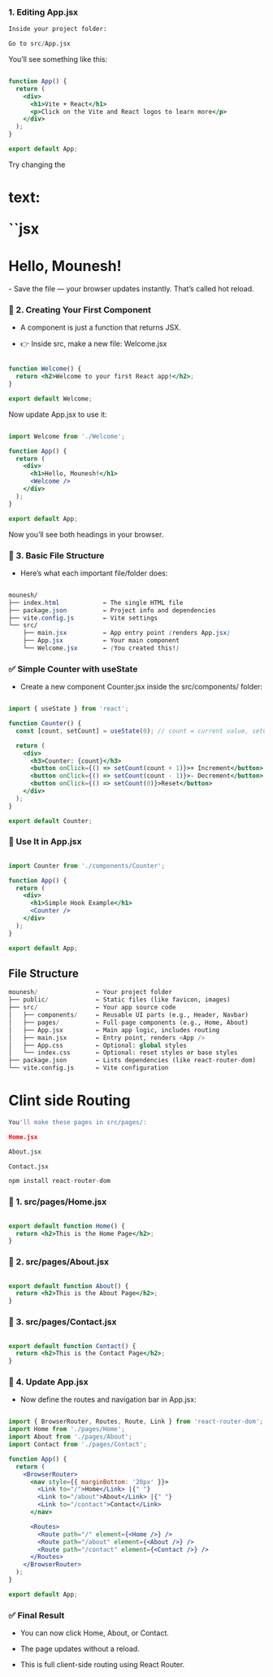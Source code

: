 ### 1. Editing App.jsx
```python
Inside your project folder:

Go to src/App.jsx
```
You’ll see something like this:

```jsx

function App() {
  return (
    <div>
      <h1>Vite + React</h1>
      <p>Click on the Vite and React logos to learn more</p>
    </div>
  );
}

export default App;
```
Try changing the <h1> text:

``jsx

<h1>Hello, Mounesh!</h1>
- Save the file — your browser updates instantly. That’s called hot reload.

### 🔹 2. Creating Your First Component
- A component is just a function that returns JSX.

- 👉 Inside src, make a new file: Welcome.jsx

```jsx

function Welcome() {
  return <h2>Welcome to your first React app!</h2>;
}

export default Welcome;
```
Now update App.jsx to use it:

```jsx

import Welcome from './Welcome';

function App() {
  return (
    <div>
      <h1>Hello, Mounesh!</h1>
      <Welcome />
    </div>
  );
}

export default App;
```
Now you’ll see both headings in your browser.

### 🔹 3. Basic File Structure
- Here’s what each important file/folder does:

```css

mounesh/
├── index.html            ← The single HTML file
├── package.json          ← Project info and dependencies
├── vite.config.js        ← Vite settings
└── src/
    ├── main.jsx          ← App entry point (renders App.jsx)
    ├── App.jsx           ← Your main component
    └── Welcome.jsx       ← (You created this!)
```

### ✅ Simple Counter with useState
- Create a new component Counter.jsx inside the src/components/ folder:

```jsx

import { useState } from 'react';

function Counter() {
  const [count, setCount] = useState(0); // count = current value, setCount = function to update it

  return (
    <div>
      <h3>Counter: {count}</h3>
      <button onClick={() => setCount(count + 1)}>+ Increment</button>
      <button onClick={() => setCount(count - 1)}>- Decrement</button>
      <button onClick={() => setCount(0)}>Reset</button>
    </div>
  );
}

export default Counter;

```

### 🧩 Use It in App.jsx
```jsx

import Counter from './components/Counter';

function App() {
  return (
    <div>
      <h1>Simple Hook Example</h1>
      <Counter />
    </div>
  );
}

export default App;

```

## File Structure
```python
mounesh/                ← Your project folder
├── public/             ← Static files (like favicon, images)
├── src/                ← Your app source code
│   ├── components/     ← Reusable UI parts (e.g., Header, Navbar)
│   ├── pages/          ← Full-page components (e.g., Home, About)
│   ├── App.jsx         ← Main app logic, includes routing
│   ├── main.jsx        ← Entry point, renders <App />
│   ├── App.css         ← Optional: global styles
│   └── index.css       ← Optional: reset styles or base styles
├── package.json        ← Lists dependencies (like react-router-dom)
└── vite.config.js      ← Vite configuration
```



# Clint side Routing 

```python
You'll make these pages in src/pages/:

Home.jsx

About.jsx

Contact.jsx

```
```python
npm install react-router-dom

```

### 🔹 1. src/pages/Home.jsx
```jsx

export default function Home() {
  return <h2>This is the Home Page</h2>;
}
```

### 🔹 2. src/pages/About.jsx
```jsx

export default function About() {
  return <h2>This is the About Page</h2>;
}
```
### 🔹 3. src/pages/Contact.jsx
```jsx

export default function Contact() {
  return <h2>This is the Contact Page</h2>;
}
```
### 🔹 4. Update App.jsx
- Now define the routes and navigation bar in App.jsx:

```jsx

import { BrowserRouter, Routes, Route, Link } from 'react-router-dom';
import Home from './pages/Home';
import About from './pages/About';
import Contact from './pages/Contact';

function App() {
  return (
    <BrowserRouter>
      <nav style={{ marginBottom: '20px' }}>
        <Link to="/">Home</Link> |{" "}
        <Link to="/about">About</Link> |{" "}
        <Link to="/contact">Contact</Link>
      </nav>

      <Routes>
        <Route path="/" element={<Home />} />
        <Route path="/about" element={<About />} />
        <Route path="/contact" element={<Contact />} />
      </Routes>
    </BrowserRouter>
  );
}

export default App;
```

### ✅ Final Result
- You can now click Home, About, or Contact.

- The page updates without a reload.

- This is full client-side routing using React Router.
